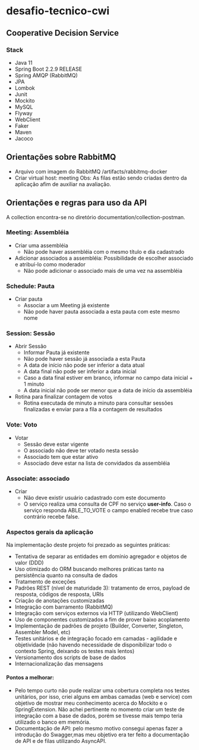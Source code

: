 # desafio-tecnico-cwi

## Cooperative Decision Service

### Stack
- Java 11
- Spring Boot 2.2.9 RELEASE
- Spring AMQP (RabbitMQ)
- JPA
- Lombok
- Junit
- Mockito
- MySQL
- Flyway
- WebClient
- Faker
- Maven
- Jacoco


## Orientações sobre RabbitMQ
- Arquivo com imagem do RabbitMQ /artifacts/rabbitmq-docker
- Criar virtual host: meeting
Obs: As filas estão sendo criadas dentro da aplicação afim de auxiliar na avaliação.  

## Orientações e regras para uso da API

A collection encontra-se no diretório documentation/collection-postman.

### Meeting: Assembléia
- Criar uma assembléia
    - Não pode haver assembléia com o mesmo título e dia cadastrado
- Adicionar associados a assembléia: Possibilidade de escolher associado e atribuí-lo como moderador
    - Não pode adicionar o associado mais de uma vez na assembléia
### Schedule: Pauta
- Criar pauta 
    - Associar a um Meeting já existente
    - Não pode haver pauta associada a esta pauta com este mesmo nome
### Session: Sessão
- Abrir Sessão
    - Informar Pauta já existente
    - Não pode haver sessão já associada a esta Pauta
    - A data de início não pode ser inferior a data atual
    - A data final não pode ser inferior a data inicial
    - Caso a data final estiver em branco, informar no campo data inicial + 1 minuto
    - A data inicial não pode ser menor que a data de início da assembléia
- Rotina para finalizar contagem de votos
    - Rotina executada de minuto a minuto para consultar sessões finalizadas e enviar para a fila a contagem de resultados
### Vote: Voto 
- Votar
    - Sessão deve estar vigente
    - O associado não deve ter votado nesta sessão
    - Associado tem que estar ativo
    - Associado deve estar na lista de convidados da assembléia
### Associate: associado
- Criar
    - Não deve existir usuário cadastrado com este documento
    - O serviço realiza uma consulta de CPF no serviço **user-info**. Caso o serviço responda ABLE_TO_VOTE o campo enabled recebe true caso contrário recebe false.


### Aspectos gerais da aplicação
Na implementação deste projeto foi prezado as seguintes práticas:
- Tentativa de separar as entidades em domínio agregador e objetos de valor (DDD)
- Uso otimizado do ORM buscando melhores práticas tanto na persistência quanto na consulta de dados
- Tratamento de exceções 
- Padrões REST (nível de maturidade 3): tratamento de erros, payload de resposta, códigos de resposta, URIs
- Criação de anotações customizadas
- Integração com barramento (RabbitMQ)
- Integração com serviços externos via HTTP (utilizando WebClient)
- Uso de componentes customizados a fim de prover baixo acoplamento 
- Implementação de padrões de projeto (Builder, Converter, Singleton, Assembler Model, etc)
- Testes unitários e de integração focado em camadas - agilidade e objetividade (não havendo necessidade de disponibilizar todo o contexto Spring, deixando os testes mais lentos) 
- Versionamento dos scripts de base de dados 
- Internacionalização das mensagens 

#### Pontos a melhorar:
- Pelo tempo curto não pude realizar uma cobertura completa nos testes unitários, por isso, criei alguns em ambas camadas (web e service) com objetivo de mostrar meu conhecimento acerca do Mockito e o SpringExtension. Não achei pertinente no momento criar um teste de integração com a base de dados, porém se tivesse mais tempo teria utilizado o banco em memória.  
- Documentação de API: pelo mesmo motivo consegui apenas fazer a introdução do Swagger,mas meu objetivo era ter feito a documentação de API e de filas utilizando AsyncAPI. 

